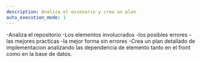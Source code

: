 ```yaml
---
description: Analiza el escenario y crea un plan
auto_execution_mode: 1
---
```


-Analiza el repositorio
-Los elementos involucrados
-los posibles errores 
-las mejores practicas 
-la mejor forma sin errores 
-Crea un plan detallado de implementacion analizando las dependencia de elemento tanto en el front como en la base de datos.